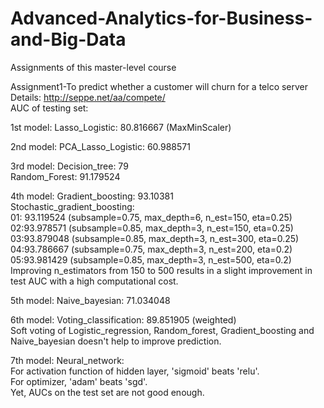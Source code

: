 # Advanced-Analytics-for-Business-and-Big-Data
Assignments of this master-level course<br />

Assignment1-To predict whether a customer will churn for a telco server<br />
  Details: http://seppe.net/aa/compete/<br />
  AUC of testing set:<br />
  
  1st model: Lasso_Logistic: 80.816667 (MaxMinScaler)<br />
  
  2nd model: PCA_Lasso_Logistic: 60.988571<br />
  
  3rd model: Decision_tree: 79<br />
             Random_Forest: 91.179524<br />
             
  4th model: Gradient_boosting: 93.10381<br />
             Stochastic_gradient_boosting:<br />
               01: 93.119524 (subsample=0.75, max_depth=6, n_est=150, eta=0.25)<br />
               02:93.978571 (subsample=0.85, max_depth=3, n_est=150, eta=0.25)<br />
               03:93.879048 (subsample=0.85, max_depth=3, n_est=300, eta=0.25)<br />
               04:93.786667 (subsample=0.75, max_depth=3, n_est=200, eta=0.2)<br />
               05:93.981429 (subsample=0.85, max_depth=3, n_est=500, eta=0.2)<br />
               Improving n_estimators from 150 to 500 results in a slight improvement in test AUC with a high computational cost.<br />
               
  5th model: Naive_bayesian: 71.034048<br />
  
  6th model: Voting_classification: 89.851905 (weighted)<br />
    Soft voting of Logistic_regression, Random_forest, Gradient_boosting and Naive_bayesian doesn't help to improve prediction.<br />

  7th model: Neural_network:<br />
    For activation function of hidden layer, 'sigmoid' beats 'relu'. <br />
    For optimizer, 'adam' beats 'sgd'. <br />
    Yet, AUCs on the test set are not good enough.
